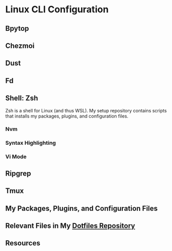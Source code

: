 # Linux CLI Configuration

## Bpytop

## Chezmoi

## Dust

## Fd

## Shell: Zsh

Zsh is a shell for Linux (and thus WSL). My setup repository contains scripts that installs my packages, plugins, and configuration files.

### Nvm

### Syntax Highlighting

### Vi Mode

## Ripgrep

## Tmux

## My Packages, Plugins, and Configuration Files

## Relevant Files in My [Dotfiles Repository](https://github.com/patrick-5546/dotfiles)

## Resources
